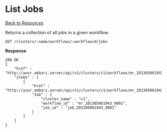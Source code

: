 <!---
Licensed to the Apache Software Foundation (ASF) under one or more
contributor license agreements. See the NOTICE file distributed with
this work for additional information regarding copyright ownership.
The ASF licenses this file to You under the Apache License, Version 2.0
(the "License"); you may not use this file except in compliance with
the License. You may obtain a copy of the License at

http://www.apache.org/licenses/LICENSE-2.0

Unless required by applicable law or agreed to in writing, software
distributed under the License is distributed on an "AS IS" BASIS,
WITHOUT WARRANTIES OR CONDITIONS OF ANY KIND, either express or implied.
See the License for the specific language governing permissions and
limitations under the License.
-->

List Jobs
=====

[Back to Resources](index.md#resources)

Returns a collection of all jobs in a given workflow.

    GET /clusters/:name/workflows/:workflowid/jobs

**Response**

    200 OK
    {
        "href" : "http://your.ambari.server/api/v1/clusters/c1/workflows/mr_201305061943_0001/jobs",
        "items" : [
            {
                "href" : "http://your.ambari.server/api/v1/clusters/c1/workflows/mr_201305061943_0001/jobs/job_201305061943_0001",
                "Job" : {
                    "cluster_name" : "c1",
                    "workflow_id" : "mr_201305061943_0001",
                    "job_id" : "job_201305061943_0001"
                }
            }
        ]
    }
